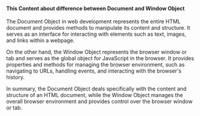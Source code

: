 <h4>This Content about difference between Document and Window Object</h4>
<p>The Document Object in web development represents the entire HTML document and provides methods to manipulate its content and structure. It serves as an interface for interacting with elements such as text, images, and links within a webpage.

On the other hand, the Window Object represents the browser window or tab and serves as the global object for JavaScript in the browser. It provides properties and methods for managing the browser environment, such as navigating to URLs, handling events, and interacting with the browser's history.

In summary, the Document Object deals specifically with the content and structure of an HTML document, while the Window Object manages the overall browser environment and provides control over the browser window or tab.</p>
